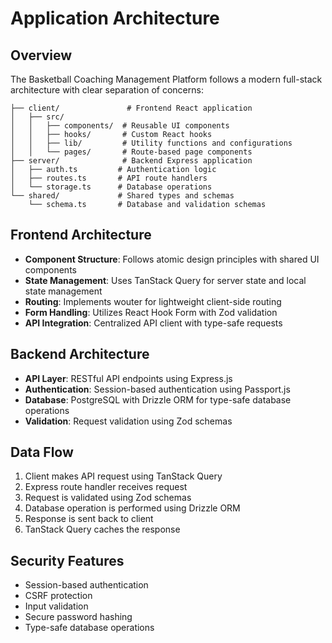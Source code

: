 # Application Architecture

## Overview

The Basketball Coaching Management Platform follows a modern full-stack architecture with clear separation of concerns:

```
├── client/               # Frontend React application
│   ├── src/
│   │   ├── components/  # Reusable UI components
│   │   ├── hooks/       # Custom React hooks
│   │   ├── lib/         # Utility functions and configurations
│   │   └── pages/       # Route-based page components
├── server/              # Backend Express application
│   ├── auth.ts         # Authentication logic
│   ├── routes.ts       # API route handlers
│   └── storage.ts      # Database operations
└── shared/             # Shared types and schemas
    └── schema.ts       # Database and validation schemas
```

## Frontend Architecture

- **Component Structure**: Follows atomic design principles with shared UI components
- **State Management**: Uses TanStack Query for server state and local state management
- **Routing**: Implements wouter for lightweight client-side routing
- **Form Handling**: Utilizes React Hook Form with Zod validation
- **API Integration**: Centralized API client with type-safe requests

## Backend Architecture

- **API Layer**: RESTful API endpoints using Express.js
- **Authentication**: Session-based authentication using Passport.js
- **Database**: PostgreSQL with Drizzle ORM for type-safe database operations
- **Validation**: Request validation using Zod schemas

## Data Flow

1. Client makes API request using TanStack Query
2. Express route handler receives request
3. Request is validated using Zod schemas
4. Database operation is performed using Drizzle ORM
5. Response is sent back to client
6. TanStack Query caches the response

## Security Features

- Session-based authentication
- CSRF protection
- Input validation
- Secure password hashing
- Type-safe database operations

